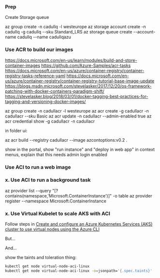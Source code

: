 ### Prep

Create Storage queue

az group create -n cadullq -l westeurope
az storage account create -n cadullq -g cadullq --sku Standard_LRS
az storage queue create --account-name cadullq --name cadullqazu 

### Use ACR to build our images

https://docs.microsoft.com/en-us/learn/modules/build-and-store-container-images
https://github.com/Azure-Samples/acr-tasks
https://docs.microsoft.com/en-us/azure/container-registry/container-registry-tasks-reference-yaml
https://docs.microsoft.com/en-us/azure/container-registry/container-registry-tutorial-base-image-update
https://blogs.msdn.microsoft.com/stevelasker/2017/12/20/os-framework-patching-with-docker-containers-paradigm-shift/
https://stevelasker.blog/2018/03/01/docker-tagging-best-practices-for-tagging-and-versioning-docker-images/

az group create -n cadullacr -l westeurope
az acr create -g cadullacr -n cadullacr --sku Basic
az acr update -n cadullacr --admin-enabled true
az acr credential show -g cadullacr -n cadullacr

in folder ui:

az acr build --registry cadullacr --image azcontoptions:v0.2 .

show in the portal, show "run instance" and "deploy in web app" in context menus, explain that this needs admin login enabled

### Use ACI to run a web image



### x. Use ACI to run a background task

az provider list --query "[?contains(namespace,'Microsoft.ContainerInstance')]" -o table
az provider register --namespace Microsoft.ContainerInstance

### x. Use Virtual Kubelet to scale AKS with ACI

Follow steps in [Create and configure an Azure Kubernetes Services (AKS) cluster to use virtual nodes using the Azure CLI](https://docs.microsoft.com/en-us/azure/aks/virtual-nodes-cli)

But...


And...

show the taints and toleration thing:
```sh
kubectl get node virtual-node-aci-linux
kubectl get node virtual-node-aci-linux -o=jsonpath='{.spec.taints}'
```
